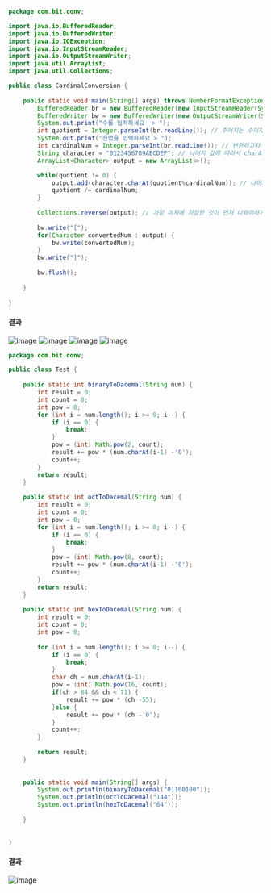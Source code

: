``` java  
package com.bit.conv;

import java.io.BufferedReader;
import java.io.BufferedWriter;
import java.io.IOException;
import java.io.InputStreamReader;
import java.io.OutputStreamWriter;
import java.util.ArrayList;
import java.util.Collections;

public class CardinalConversion {
    
    public static void main(String[] args) throws NumberFormatException, IOException {
        BufferedReader br = new BufferedReader(new InputStreamReader(System.in));
        BufferedWriter bw = new BufferedWriter(new OutputStreamWriter(System.out));
        System.out.print("수를 입력하세요  > ");
        int quotient = Integer.parseInt(br.readLine()); // 주어지는 수이자 나중에는 몫
        System.out.print("진법을 입력하세요 > ");
        int cardinalNum = Integer.parseInt(br.readLine()); // 변환하고자 하는 진법
        String character = "0123456789ABCDEF"; // 나머지 값에 따라서 charAt으로 값을 뽑아서 ArrayList로 저장하기 위한 것
        ArrayList<Character> output = new ArrayList<>();

        while(quotient != 0) {
            output.add(character.charAt(quotient%cardinalNum)); // 나머지를 저장하고 String character에서 나머지 숫자에 맞응 위치에 값을 하나씩 꺼내서 ArrayList에 저장
            quotient /= cardinalNum;
        }
        
        Collections.reverse(output); // 가장 마지에 저장한 것이 먼저 나와야하기 때문에 거꾸로 출력
        
        bw.write("[");
        for(Character convertedNum : output) {
            bw.write(convertedNum);
        }
        bw.write("]");
        
        bw.flush();
        
    }
 
}
```  
#### 결과  
![image](https://user-images.githubusercontent.com/67041069/87869901-85a00180-c9de-11ea-83c7-d63a6ae8522a.png)  ![image](https://user-images.githubusercontent.com/67041069/87869905-8cc70f80-c9de-11ea-9aa0-8a84f3b450f5.png)  ![image](https://user-images.githubusercontent.com/67041069/87870033-58a01e80-c9df-11ea-956b-cc317e49d175.png)  ![image](https://user-images.githubusercontent.com/67041069/87870020-40c89a80-c9df-11ea-9f61-96e84cd0c367.png)


``` java  
package com.bit.conv;

public class Test {
	
	public static int binaryToDacemal(String num) {
		int result = 0;
		int count = 0;
		int pow = 0;
		for (int i = num.length(); i >= 0; i--) {
			if (i == 0) {
				break;
			}
			pow = (int) Math.pow(2, count);
			result += pow * (num.charAt(i-1) -'0');
			count++;
		}
		return result;
	}
	
	public static int octToDacemal(String num) {
		int result = 0;
		int count = 0;
		int pow = 0;
		for (int i = num.length(); i >= 0; i--) {
			if (i == 0) {
				break;
			}
			pow = (int) Math.pow(8, count);
			result += pow * (num.charAt(i-1) -'0');
			count++;
		}
		return result;
	}
	
	public static int hexToDacemal(String num) {
		int result = 0;
		int count = 0;
		int pow = 0;
		
		for (int i = num.length(); i >= 0; i--) {
			if (i == 0) {
				break;
			}
			char ch = num.charAt(i-1);
			pow = (int) Math.pow(16, count);
			if(ch > 64 && ch < 71) {
				result += pow * (ch -55);
			}else {
				result += pow * (ch -'0');
			}
			count++;
		}
		
		return result;
	}
	
	
	public static void main(String[] args) {
		System.out.println(binaryToDacemal("01100100"));
		System.out.println(octToDacemal("144"));
		System.out.println(hexToDacemal("64"));
		
	}
	
	
}
```  
#### 결과  
![image](https://user-images.githubusercontent.com/67041069/87942178-296cd880-cad7-11ea-94c7-a4d3433f3216.png)  

